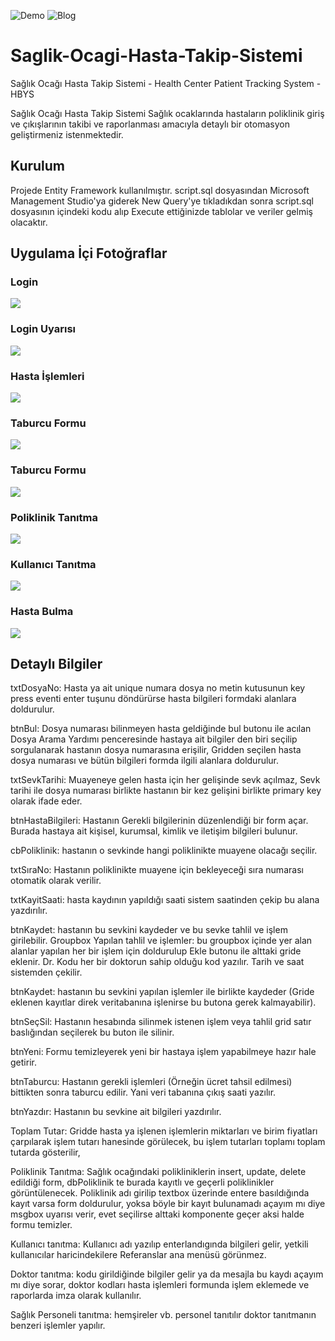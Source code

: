 ![Demo](https://www.youtube.com/watch?v=ydSiWok7wN8&t=95s&ab_channel=ErayK%C4%B1sabacak)
![Blog](http://eraykisabacak.com/c-ile-saglik-ocagi-hasta-takip-sistemi-health-center-patient-tracking-system-hbys/)
# Saglik-Ocagi-Hasta-Takip-Sistemi
Sağlık Ocağı Hasta Takip Sistemi - Health Center Patient Tracking System - HBYS

Sağlık Ocağı Hasta Takip Sistemi
Sağlık ocaklarında hastaların poliklinik giriş ve çıkışlarının takibi ve raporlanması amacıyla detaylı bir otomasyon geliştirmeniz istenmektedir.

## Kurulum
Projede Entity Framework kullanılmıştır. 
script.sql dosyasından Microsoft Management Studio'ya giderek New Query'ye tıkladıkdan sonra script.sql dosyasının içindeki kodu alıp Execute ettiğinizde tablolar ve veriler gelmiş olacaktır.

## Uygulama İçi Fotoğraflar

### Login
![](https://github.com/eraykisabacak/Saglik-Ocagi-Hasta-Takip-Sistemi/blob/master/login1.png)

### Login Uyarısı
![](https://github.com/eraykisabacak/Saglik-Ocagi-Hasta-Takip-Sistemi/blob/master/uyari2.png)

### Hasta İşlemleri
![](https://github.com/eraykisabacak/Saglik-Ocagi-Hasta-Takip-Sistemi/blob/master/hasta3.png)

### Taburcu Formu
![](https://github.com/eraykisabacak/Saglik-Ocagi-Hasta-Takip-Sistemi/blob/master/taburcu4.png)

### Taburcu Formu
![](https://github.com/eraykisabacak/Saglik-Ocagi-Hasta-Takip-Sistemi/blob/master/taburcu5.png)

### Poliklinik Tanıtma
![](https://github.com/eraykisabacak/Saglik-Ocagi-Hasta-Takip-Sistemi/blob/master/poliklinik6.png)

### Kullanıcı Tanıtma
![](https://github.com/eraykisabacak/Saglik-Ocagi-Hasta-Takip-Sistemi/blob/master/kullanici7.png)

### Hasta Bulma
![](https://github.com/eraykisabacak/Saglik-Ocagi-Hasta-Takip-Sistemi/blob/master/arabul8.png)

## Detaylı Bilgiler
txtDosyaNo: Hasta ya ait unique numara dosya no metin kutusunun key press eventi enter tuşunu döndürürse hasta bilgileri formdaki alanlara doldurulur.

btnBul: Dosya numarası bilinmeyen hasta geldiğinde bul butonu ile acılan Dosya Arama Yardımı penceresinde hastaya ait bilgiler den biri seçilip sorgulanarak hastanın dosya numarasına erişilir, Gridden seçilen hasta dosya numarası ve bütün bilgileri formda ilgili alanlara doldurulur.

txtSevkTarihi: Muayeneye gelen hasta için her gelişinde sevk açılmaz, Sevk tarihi ile dosya numarası birlikte hastanın bir kez gelişini birlikte primary key olarak ifade eder.

btnHastaBilgileri: Hastanın Gerekli bilgilerinin düzenlendiği bir form açar. Burada hastaya ait kişisel, kurumsal, kimlik ve iletişim bilgileri bulunur.

cbPoliklinik: hastanın o sevkinde hangi poliklinikte muayene olacağı seçilir.

txtSıraNo: Hastanın poliklinikte muayene için bekleyeceği sıra numarası otomatik olarak verilir.

txtKayitSaati: hasta kaydının yapıldığı saati sistem saatinden çekip bu alana yazdırılır.

btnKaydet: hastanın bu sevkini kaydeder ve bu sevke tahlil ve işlem girilebilir.
Groupbox Yapılan tahlil ve işlemler: bu groupbox içinde yer alan alanlar yapılan her bir işlem için doldurulup Ekle butonu ile alttaki gride eklenir. Dr. Kodu her bir doktorun sahip olduğu kod yazılır. Tarih ve saat sistemden çekilir.

btnKaydet: hastanın bu sevkini yapılan işlemler ile birlikte kaydeder (Gride eklenen kayıtlar direk veritabanına işlenirse bu butona gerek kalmayabilir).

btnSeçSil: Hastanın hesabında silinmek istenen işlem veya tahlil grid satır baslığından seçilerek bu buton ile silinir.

btnYeni: Formu temizleyerek yeni bir hastaya işlem yapabilmeye hazır hale getirir.

btnTaburcu: Hastanın gerekli işlemleri (Örneğin ücret tahsil edilmesi) bittikten sonra taburcu edilir. Yani veri tabanına çıkış saati yazılır.

btnYazdır: Hastanın bu sevkine ait bilgileri yazdırılır.

Toplam Tutar: Gridde hasta ya işlenen işlemlerin miktarları ve birim fiyatları çarpılarak işlem tutarı hanesinde görülecek, bu işlem tutarları toplamı toplam tutarda gösterilir,

Poliklinik Tanıtma: Sağlık ocağındaki polikliniklerin insert, update, delete edildiği form,
dbPoliklinik te burada kayıtlı ve geçerli poliklinikler görüntülenecek. Poliklinik adı girilip textbox üzerinde entere basıldığında kayıt varsa form doldurulur, yoksa böyle bir kayıt bulunamadı açayım mı diye msgbox uyarısı verir, evet seçilirse alttaki komponente geçer aksi halde formu temizler.

Kullanıcı tanıtma: Kullanıcı adı yazılıp enterlandıgında bilgileri gelir, yetkili kullanıcılar haricindekilere Referanslar ana menüsü görünmez.

Doktor tanıtma: kodu girildiğinde bilgiler gelir ya da mesajla bu kaydı açayım mı diye sorar, doktor kodları hasta işlemleri formunda işlem eklemede ve raporlarda imza olarak kullanılır.

Sağlık Personeli tanıtma: hemşireler vb. personel tanıtılır doktor tanıtmanın benzeri işlemler yapılır.
